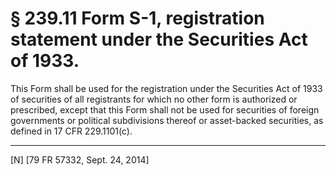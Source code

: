 # § 239.11   Form S-1, registration statement under the Securities Act of 1933.

This Form shall be used for the registration under the Securities Act of 1933 of securities of all registrants for which no other form is authorized or prescribed, except that this Form shall not be used for securities of foreign governments or political subdivisions thereof or asset-backed securities, as defined in 17 CFR 229.1101(c).



---

[N] [79 FR 57332, Sept. 24, 2014]




